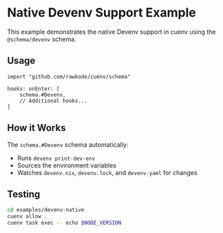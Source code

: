 # Native Devenv Support Example

This example demonstrates the native Devenv support in cuenv using the `@schema/devenv` schema.

## Usage

```cue
import "github.com/rawkode/cuenv/schema"

hooks: onEnter: [
    schema.#Devenv,
    // Additional hooks...
]
```

## How it Works

The `schema.#Devenv` schema automatically:

- Runs `devenv print-dev-env`
- Sources the environment variables
- Watches `devenv.nix`, `devenv.lock`, and `devenv.yaml` for changes

## Testing

```bash
cd examples/devenv-native
cuenv allow .
cuenv task exec -- echo $NODE_VERSION
```
